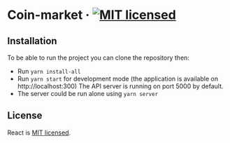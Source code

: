 # Coin-market · [![MIT licensed](https://img.shields.io/badge/license-MIT-blue.svg)](https://raw.githubusercontent.com/hyperium/hyper/master/LICENSE)

## Installation

To be able to run the project you can clone the repository then:

* Run `yarn install-all`
* Run `yarn start` for development mode (the application is available on http://localhost:300)
The API server is running on port 5000 by default.
* The server could be run alone using `yarn server`

## License

React is [MIT licensed](./LICENSE).
